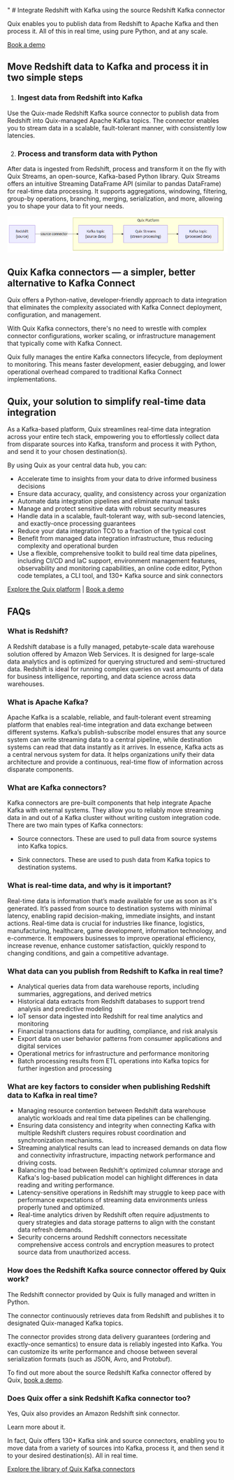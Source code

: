<!--- BEGIN MARKDOWN --->
"
                # Integrate Redshift with Kafka using the source Redshift Kafka connector

Quix enables you to publish data from Redshift to Apache Kafka and then process it. All of this in real time, using pure Python, and at any scale. 

[Book a demo](https://share.hsforms.com/1iW0TmZzKQMChk0lxd_tGiw4yjw2)

## Move Redshift data to Kafka and process it in two simple steps

1. ### Ingest data from Redshift into Kafka

Use the Quix-made Redshift Kafka source connector to publish data from Redshift into Quix-managed Apache Kafka topics. The connector enables you to stream data in a scalable, fault-tolerant manner, with consistently low latencies. 

2. ### Process and transform data with Python

After data is ingested from Redshift, process and transform it on the fly with Quix Streams, an open-source, Kafka-based Python library. Quix Streams offers an intuitive Streaming DataFrame API (similar to pandas DataFrame) for real-time data processing. It supports aggregations, windowing, filtering, group-by operations, branching, merging, serialization, and more, allowing you to shape your data to fit your needs.

![Diagram](images/Redshift-source_diagram_1.png)

## Quix Kafka connectors — a simpler, better alternative to Kafka Connect

Quix offers a Python-native, developer-friendly approach to data integration that eliminates the complexity associated with Kafka Connect deployment, configuration, and management. 

With Quix Kafka connectors, there's no need to wrestle with complex connector configurations, worker scaling, or infrastructure management that typically come with Kafka Connect.

Quix fully manages the entire Kafka connectors lifecycle, from deployment to monitoring. This means faster development, easier debugging, and lower operational overhead compared to traditional Kafka Connect implementations.

## Quix, your solution to simplify real-time data integration

As a Kafka-based platform, Quix streamlines real-time data integration across your entire tech stack, empowering you to effortlessly collect data from disparate sources into Kafka, transform and process it with Python, and send it to your chosen destination(s).

By using Quix as your central data hub, you can:

* Accelerate time to insights from your data to drive informed business decisions  
* Ensure data accuracy, quality, and consistency across your organization  
* Automate data integration pipelines and eliminate manual tasks  
* Manage and protect sensitive data with robust security measures  
* Handle data in a scalable, fault-tolerant way, with sub-second latencies, and exactly-once processing guarantees  
* Reduce your data integration TCO to a fraction of the typical cost  
* Benefit from managed data integration infrastructure, thus reducing complexity and operational burden  
* Use a flexible, comprehensive toolkit to build real time data pipelines, including CI/CD and IaC support, environment management features, observability and monitoring capabilities, an online code editor, Python code templates, a CLI tool, and 130+ Kafka source and sink connectors

[Explore the Quix platform](https://portal.demo.quix.io/pipeline?workspace=demo-gametelemetrytemplate-prod)          |           [Book a demo](https://share.hsforms.com/1iW0TmZzKQMChk0lxd_tGiw4yjw2)

## FAQs

### What is Redshift?

A Redshift database is a fully managed, petabyte-scale data warehouse solution offered by Amazon Web Services. It is designed for large-scale data analytics and is optimized for querying structured and semi-structured data. Redshift is ideal for running complex queries on vast amounts of data for business intelligence, reporting, and data science across data warehouses.

### What is Apache Kafka?

Apache Kafka is a scalable, reliable, and fault-tolerant event streaming platform that enables real-time integration and data exchange between different systems. Kafka’s publish-subscribe model ensures that any source system can write streaming data to a central pipeline, while destination systems can read that data instantly as it arrives. In essence, Kafka acts as a central nervous system for data. It helps organizations unify their data architecture and provide a continuous, real-time flow of information across disparate components.

### What are Kafka connectors?

Kafka connectors are pre-built components that help integrate Apache Kafka with external systems. They allow you to reliably move streaming data in and out of a Kafka cluster without writing custom integration code. There are two main types of Kafka connectors:

* Source connectors. These are used to pull data from source systems into Kafka topics.

* Sink connectors. These are used to push data from Kafka topics to destination systems.

### What is real-time data, and why is it important?

Real-time data is information that’s made available for use as soon as it's generated. It’s passed from source to destination systems with minimal latency, enabling rapid decision-making, immediate insights, and instant actions. Real-time data is crucial for industries like finance, logistics, manufacturing, healthcare, game development, information technology, and e-commerce. It empowers businesses to improve operational efficiency, increase revenue, enhance customer satisfaction, quickly respond to changing conditions, and gain a competitive advantage.

### What data can you publish from Redshift to Kafka in real time?

* Analytical queries data from data warehouse reports, including summaries, aggregations, and derived metrics  
* Historical data extracts from Redshift databases to support trend analysis and predictive modeling  
* IoT sensor data ingested into Redshift for real time analytics and monitoring  
* Financial transactions data for auditing, compliance, and risk analysis  
* Export data on user behavior patterns from consumer applications and digital services  
* Operational metrics for infrastructure and performance monitoring  
* Batch processing results from ETL operations into Kafka topics for further ingestion and processing

### What are key factors to consider when publishing Redshift data to Kafka in real time?

* Managing resource contention between Redshift data warehouse analytic workloads and real time data pipelines can be challenging.  
* Ensuring data consistency and integrity when connecting Kafka with multiple Redshift clusters requires robust coordination and synchronization mechanisms.  
* Streaming analytical results can lead to increased demands on data flow and connectivity infrastructure, impacting network performance and driving costs.  
* Balancing the load between Redshift's optimized columnar storage and Kafka's log-based publication model can highlight differences in data reading and writing performance.  
* Latency-sensitive operations in Redshift may struggle to keep pace with performance expectations of streaming data environments unless properly tuned and optimized.  
* Real-time analytics driven by Redshift often require adjustments to query strategies and data storage patterns to align with the constant data refresh demands.  
* Security concerns around Redshift connectors necessitate comprehensive access controls and encryption measures to protect source data from unauthorized access.

### How does the Redshift Kafka source connector offered by Quix work?

The Redshift connector provided by Quix is fully managed and written in Python. 

The connector continuously retrieves data from Redshift and publishes it to designated Quix-managed Kafka topics.  

The connector provides strong data delivery guarantees (ordering and exactly-once semantics) to ensure data is reliably ingested into Kafka. You can customize its write performance and choose between several serialization formats (such as JSON, Avro, and Protobuf).  

To find out more about the source Redshift Kafka connector offered by Quix, [book a demo](https://share.hsforms.com/1iW0TmZzKQMChk0lxd_tGiw4yjw2).

### Does Quix offer a sink Redshift Kafka connector too?

Yes, Quix also provides an Amazon Redshift sink connector.

Learn more about it.

In fact, Quix offers 130+ Kafka sink and source connectors, enabling you to move data from a variety of sources into Kafka, process it, and then send it to your desired destination(s). All in real time.

[Explore the library of Quix Kafka connectors](https://quix.io/connectors)
<!--- END MARKDOWN --->